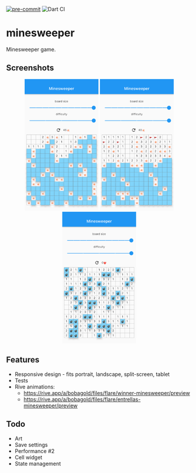 [![pre-commit](https://img.shields.io/badge/pre--commit-enabled-brightgreen?logo=pre-commit&logoColor=white)](https://github.com/pre-commit/pre-commit)
![Dart CI](https://github.com/bobagold/minesweeper/workflows/Dart%20CI/badge.svg)

# minesweeper

Minesweeper game.

## Screenshots
<p align="center">
    <img src="screenshots/fail_fast.png" width="200">
    <img src="screenshots/fail_late.png" width="200">
    <img src="screenshots/win_by_open.png" width="200">
</p>

## Features

* Responsive design - fits portrait, landscape, split-screen, tablet
* Tests
* Rive animations:
    * https://rive.app/a/bobagold/files/flare/winner-minesweeper/preview
    * https://rive.app/a/bobagold/files/flare/entrellas-minesweeper/preview

## Todo

* Art
* Save settings
* Performance #2
* Cell widget
* State management
